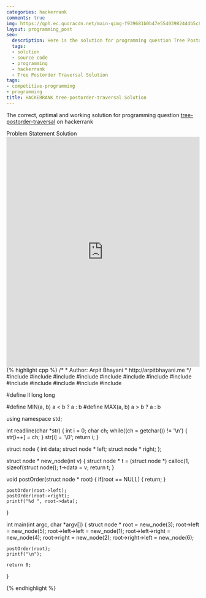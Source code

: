 ```yaml
---
categories: hackerrank
comments: true
img: https://qph.ec.quoracdn.net/main-qimg-f939681b0b47e5540398244db5c8966f?convert_to_webp=true
layout: programming_post
seo:
  description: Here is the solution for programming question Tree Postorder Traversal on hackerrank
  tags:
  - solution
  - source code
  - programming
  - hackerrank
  - Tree Postorder Traversal Solution
tags:
- competitive-programming
- programming
title: HACKERRANK tree-postorder-traversal Solution
---
```

The correct, optimal and working solution for programming question [tree-postorder-traversal](https://www.hackerrank.com/challenges/tree-postorder-traversal) on hackerrank

<div class="ui secondary pointing large menu">
  <a class="grey item" data-tab="problem-statement">
    Problem Statement
  </a>
  <a class="active item grey" data-tab="solution">
    Solution
  </a>
</div>
<div class="ui bottom attached tab" data-tab="problem-statement">
    <iframe src="https://www.hackerrank.com/challenges/tree-postorder-traversal" width="100%" height="600px" style="overflow: scroll; border: none;"></iframe>
</div>
<div class="ui bottom attached active tab" data-tab="solution">
{% highlight cpp %}
/*
 *  Author: Arpit Bhayani
 *  http://arpitbhayani.me
 */
#include <cmath>
#include <cstdio>
#include <cstdlib>
#include <climits>
#include <deque>
#include <iostream>
#include <list>
#include <limits>
#include <map>
#include <queue>
#include <set>
#include <stack>
#include <vector>

#define ll long long

#define MIN(a, b) a < b ? a : b
#define MAX(a, b) a > b ? a : b

using namespace std;

int readline(char *str) {
    int i = 0;
    char ch;
    while((ch = getchar()) != '\n') {
        str[i++] = ch;
    }
    str[i] = '\0';
    return i;
}

struct node {
    int data;
    struct node * left;
    struct node * right;
};

struct node * new_node(int v) {
    struct node * t = (struct node *) calloc(1, sizeof(struct node));
    t->data = v;
    return t;
}

void postOrder(struct node * root) {
    if(root == NULL) {
        return;
    }

    postOrder(root->left);
    postOrder(root->right);
    printf("%d ", root->data);
}

int main(int argc, char *argv[]) {
    struct node * root = new_node(3);
    root->left = new_node(5);
    root->left->left = new_node(1);
    root->left->right = new_node(4);
    root->right = new_node(2);
    root->right->left = new_node(6);

    postOrder(root);
    printf("\n");

    return 0;
}

{% endhighlight %}
</div>
